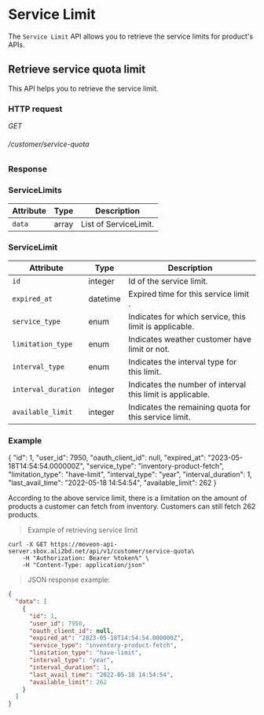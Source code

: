 # Service Limit #

The `Service Limit` API allows you to retrieve the service limits for product's APIs.


## Retrieve service quota limit ##

This API helps you to retrieve the service limit.


### HTTP request ###

<div class="api-endpoint">
	<div class="endpoint-data">
		<i class="label label-post">GET</i>
		<h6>/customer/service-quota</h6>
	</div>
</div>

### Response ###

### ServiceLimits ###

| Attribute | Type  | Description           |
|-----------|-------|-----------------------|
| `data`    | array | List of ServiceLimit. |

### ServiceLimit ###

| Attribute           | Type     | Description                                                |
|---------------------|----------|------------------------------------------------------------|
| `id`                | integer  | Id of the service limit.                                   |
| `expired_at`        | datetime | Expired time for this service limit .                      |
| `service_type`      | enum     | Indicates for which service, this limit is applicable.     |
| `limitation_type`   | enum     | Indicates weather customer have limit or not.              |
| `interval_type`     | enum     | Indicates the interval type for this limit.                |
| `interval_duration` | integer  | Indicates the number of interval this limit is applicable. |
| `available_limit`   | integer  | Indicates the remaining quota for this service limit.      |

### Example ###

{
  "id": 1,
  "user_id": 7950,
  "oauth_client_id": null,
  "expired_at": "2023-05-18T14:54:54.000000Z",
  "service_type": "inventory-product-fetch",
  "limitation_type": "have-limit",
  "interval_type": "year",
  "interval_duration": 1,
  "last_avail_time": "2022-05-18 14:54:54",
  "available_limit": 262
}

According to the above service limit, there is a limitation on the amount of products a customer can fetch from inventory.
Customers can still fetch 262 products.


> Example of retrieving service limit

```shell
curl -X GET https://moveon-api-server.sbox.ali2bd.net/api/v1/customer/service-quota\
	-H "Authorization: Bearer %token%" \
	-H "Content-Type: application/json"
```

> JSON response example:

```json
{
  "data": [
    {
      "id": 1,
      "user_id": 7950,
      "oauth_client_id": null,
      "expired_at": "2023-05-18T14:54:54.000000Z",
      "service_type": "inventory-product-fetch",
      "limitation_type": "have-limit",
      "interval_type": "year",
      "interval_duration": 1,
      "last_avail_time": "2022-05-18 14:54:54",
      "available_limit": 262
    }
  ]
}
```
